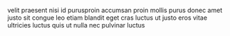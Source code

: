 velit praesent nisi id purusproin accumsan proin mollis purus donec amet justo
sit congue leo etiam blandit eget cras luctus ut justo eros vitae ultricies
luctus quis ut nulla nec pulvinar luctus